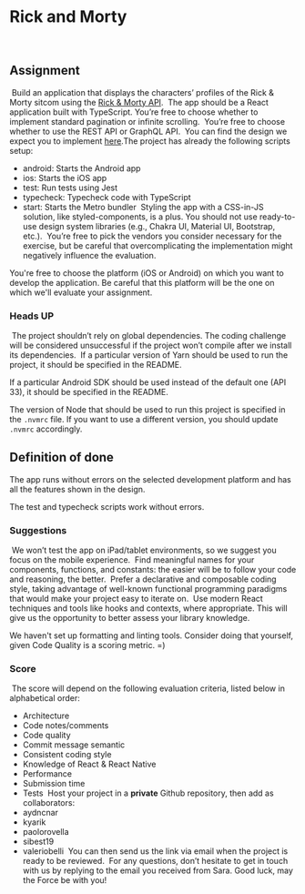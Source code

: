 # Rick and Morty
​
## Assignment
​
Build an application that displays the characters’ profiles of the Rick & Morty sitcom using the [Rick & Morty API](https://rickandmortyapi.com/documentation/).
​
The app should be a React application built with TypeScript.
​
You’re free to choose whether to implement standard pagination or infinite scrolling.
​
You’re free to choose whether to use the REST API or GraphQL API.
​
You can find the design we expect you to implement [here](https://www.figma.com/file/FXostZn4wrjuNr5W4D5PGA/Rick-and-Morty-(web-responsive)-(Community)?node-id=97%3A196&amp;amp;t=HV2hIQo7VrgnlR1f-1).
​
The project has already the following scripts setup:

- android: Starts the Android app
- ios: Starts the iOS app
- test: Run tests using Jest
- typecheck: Typecheck code with TypeScript
- start: Starts the Metro bundler
​
Styling the app with a CSS-in-JS solution, like styled-components, is a plus. You should not use ready-to-use design system libraries (e.g., Chakra UI, Material UI, Bootstrap, etc.).
​
You’re free to pick the vendors you consider necessary for the exercise, but be careful that overcomplicating the implementation might negatively influence the evaluation.

You're free to choose the platform (iOS or Android) on which you want to develop the application. Be careful that this platform will be the one on which we'll evaluate your assignment.

### Heads UP
​
The project shouldn’t rely on global dependencies. The coding challenge will be considered unsuccessful if the project won’t compile after we install its dependencies.
​
If a particular version of Yarn should be used to run the project, it should be specified in the README.

If a particular Android SDK should be used instead of the default one (API 33), it should be specified in the README.

The version of Node that should be used to run this project is specified in the `.nvmrc` file. If you want to use a different version, you should update `.nvmrc` accordingly.
​
## Definition of done

The app runs without errors on the selected development platform and has all the features shown in the design.

The test and typecheck scripts work without errors.

### Suggestions
​
We won’t test the app on iPad/tablet environments, so we suggest you focus on the mobile experience.
​
Find meaningful names for your components, functions, and constants: the easier will be to follow your code and reasoning, the better.
​
Prefer a declarative and composable coding style, taking advantage of well-known functional programming paradigms that would make your project easy to iterate on.
​
Use modern React techniques and tools like hooks and contexts, where appropriate. This will give us the opportunity to better assess your library knowledge.

We haven't set up formatting and linting tools. Consider doing that yourself, given Code Quality is a scoring metric. =)
​
### Score
​
The score will depend on the following evaluation criteria, listed below in alphabetical order:

- Architecture
- Code notes/comments
- Code quality
- Commit message semantic
- Consistent coding style
- Knowledge of React & React Native
- Performance
- Submission time
- Tests
​
Host your project in a **private** Github repository, then add as collaborators:
​
- aydncnar
- kyarik
- paolorovella
- sibest19
- valeriobelli
​
You can then send us the link via email when the project is ready to be reviewed.
​
For any questions, don’t hesitate to get in touch with us by replying to the email you received from Sara.
​
Good luck, may the Force be with you!
